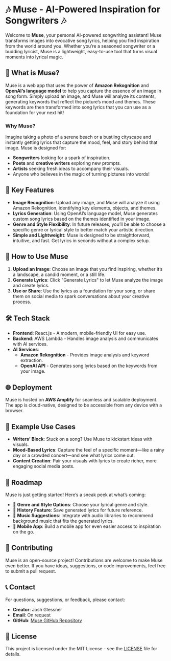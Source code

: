 # 🎶 Muse - AI-Powered Inspiration for Songwriters 🎶

Welcome to **Muse**, your personal AI-powered songwriting assistant! Muse transforms images into evocative song lyrics, helping you find inspiration from the world around you. Whether you’re a seasoned songwriter or a budding lyricist, Muse is a lightweight, easy-to-use tool that turns visual moments into lyrical magic.

## 🌟 What is Muse?

Muse is a web app that uses the power of **Amazon Rekognition** and **OpenAI’s language model** to help you capture the essence of an image in song form. Simply upload an image, and Muse will analyze its contents, generating keywords that reflect the picture’s mood and themes. These keywords are then transformed into song lyrics that you can use as a foundation for your next hit!

### Why Muse?

Imagine taking a photo of a serene beach or a bustling cityscape and instantly getting lyrics that capture the mood, feel, and story behind that image. Muse is designed for:

- **Songwriters** looking for a spark of inspiration.
- **Poets** and **creative writers** exploring new prompts.
- **Artists** seeking fresh ideas to accompany their visuals.
- Anyone who believes in the magic of turning pictures into words!

## 🎨 Key Features

- **Image Recognition**: Upload any image, and Muse will analyze it using Amazon Rekognition, identifying key elements, objects, and themes.
- **Lyrics Generation**: Using OpenAI’s language model, Muse generates custom song lyrics based on the themes identified in your image.
- **Genre and Style Flexibility**: In future releases, you’ll be able to choose a specific genre or lyrical style to better match your artistic direction.
- **Simple and Lightweight**: Muse is designed to be straightforward, intuitive, and fast. Get lyrics in seconds without a complex setup.

## 🚀 How to Use Muse

1. **Upload an Image**: Choose an image that you find inspiring, whether it’s a landscape, a candid moment, or a still life.
2. **Generate Lyrics**: Click "Generate Lyrics" to let Muse analyze the image and create lyrics.
3. **Use or Share**: Use the lyrics as a foundation for your song, or share them on social media to spark conversations about your creative process.

## 🛠️ Tech Stack

- **Frontend**: React.js - A modern, mobile-friendly UI for easy use.
- **Backend**: AWS Lambda - Handles image analysis and communicates with AI services.
- **AI Services**:
  - **Amazon Rekognition** - Provides image analysis and keyword extraction.
  - **OpenAI API** - Generates song lyrics based on the keywords from your image.

## 🌐 Deployment

Muse is hosted on **AWS Amplify** for seamless and scalable deployment. The app is cloud-native, designed to be accessible from any device with a browser.

## 📖 Example Use Cases

- **Writers’ Block**: Stuck on a song? Use Muse to kickstart ideas with visuals.
- **Mood-Based Lyrics**: Capture the feel of a specific moment—like a rainy day or a crowded concert—and see what lyrics come out.
- **Content Creation**: Pair your visuals with lyrics to create richer, more engaging social media posts.

## 📅 Roadmap

Muse is just getting started! Here’s a sneak peek at what’s coming:

- 🎸 **Genre and Style Options**: Choose your lyrical genre and style.
- 📜 **History Feature**: Save generated lyrics for future reference.
- 🎼 **Music Suggestions**: Integrate with audio libraries to recommend background music that fits the generated lyrics.
- 📲 **Mobile App**: Build a mobile app for even easier access to inspiration on the go.

## 👥 Contributing

Muse is an open-source project! Contributions are welcome to make Muse even better. If you have ideas, suggestions, or code improvements, feel free to submit a pull request.

## 📞 Contact

For questions, suggestions, or feedback, please contact:

- **Creator**: Josh Glessner
- **Email**: On request
- **GitHub**: [Muse GitHub Repository](https://github.com/JGlessner757/muse)

## 📝 License

This project is licensed under the MIT License - see the [LICENSE](LICENSE) file for details.
